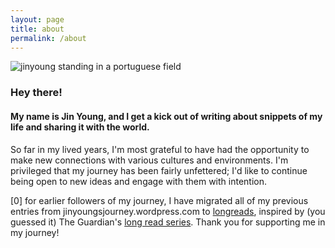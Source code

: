 ```yaml
---
layout: page
title: about
permalink: /about
---
```

<div class='profile-pic'>
<img src="{{ site.baseurl }}/assets/images/obidos.jpeg" id='circular' alt='jinyoung standing in a portuguese field'>
</div>

### Hey there!

#### My name is Jin Young, and I get a kick out of writing about snippets of my life and sharing it with the world. 

So far in my lived years, I'm most grateful to have had the opportunity to make new connections with various cultures and environments. I'm privileged that my journey has been fairly unfettered; I'd like to continue being open to new ideas and engage with them with intention. 

[0] for earlier followers of my journey, I have migrated all of my previous entries from jinyoungsjourney.wordpress.com to [longreads](/blog-journey), inspired by (you guessed it) The Guardian's [long read series](https://www.theguardian.com/news/series/the-long-read). Thank you for supporting me in my journey! 

